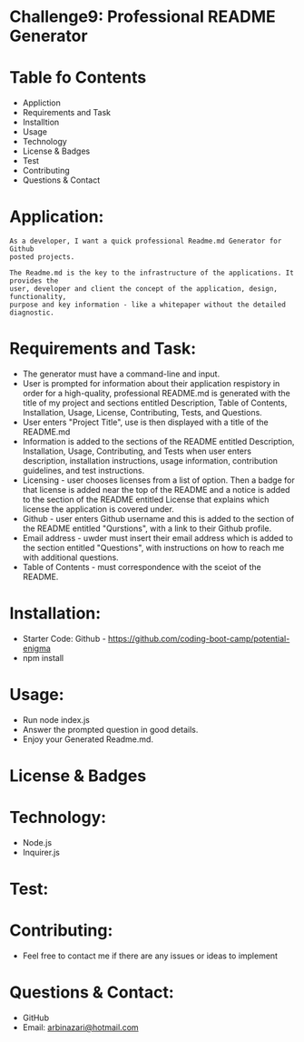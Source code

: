 # Challenge9: Professional README Generator

# Table fo Contents

  - Appliction
  - Requirements and Task
  - Installtion
  - Usage
  - Technology
  - License & Badges
  - Test
  - Contributing
  - Questions & Contact

# Application: 

    As a developer, I want a quick professional Readme.md Generator for Github
    posted projects.

    The Readme.md is the key to the infrastructure of the applications. It provides the 
    user, developer and client the concept of the application, design, functionality,
    purpose and key information - like a whitepaper without the detailed diagnostic. 
 

# Requirements and Task:

   - The generator must have a command-line and input.
   - User is prompted for information about their application respistory in order
     for a high-quality, professional README.md is generated with the title of my project 
     and sections entitled Description, Table of Contents, Installation, Usage, License, 
     Contributing, Tests, and Questions.
   - User enters "Project Title", use is then displayed with a title of the README.md
   - Information is added to the sections of the README entitled Description, Installation, 
     Usage, Contributing, and Tests when user enters description, installation instructions, 
     usage information, contribution guidelines, and test instructions.
   - Licensing - user chooses licenses from a list of option. Then a badge for that license 
     is added near the top of the README and a notice is added to the section of the README 
     entitled License that explains which license the application is covered under.
   - Github - user enters Github username and this is added to the section of the README
     entitled "Qurstions", with a link to their Github profile.
   - Email address - uwder must insert their email address which is added to the section
     entitled "Questions", with instructions on how to reach me with additional questions.
   - Table of Contents - must correspondence with the sceiot of the README. 

# Installation:

  - Starter Code: Github - https://github.com/coding-boot-camp/potential-enigma
  - npm install

# Usage:

  - Run node index.js
  - Answer the prompted question in good details.
  - Enjoy your Generated Readme.md.

# License & Badges

# Technology:

  - Node.js
  - Inquirer.js

# Test:

# Contributing:

   - Feel free to contact me if there are any issues or ideas to implement

# Questions & Contact:
  
  - GitHub
  - Email: arbinazari@hotmail.com